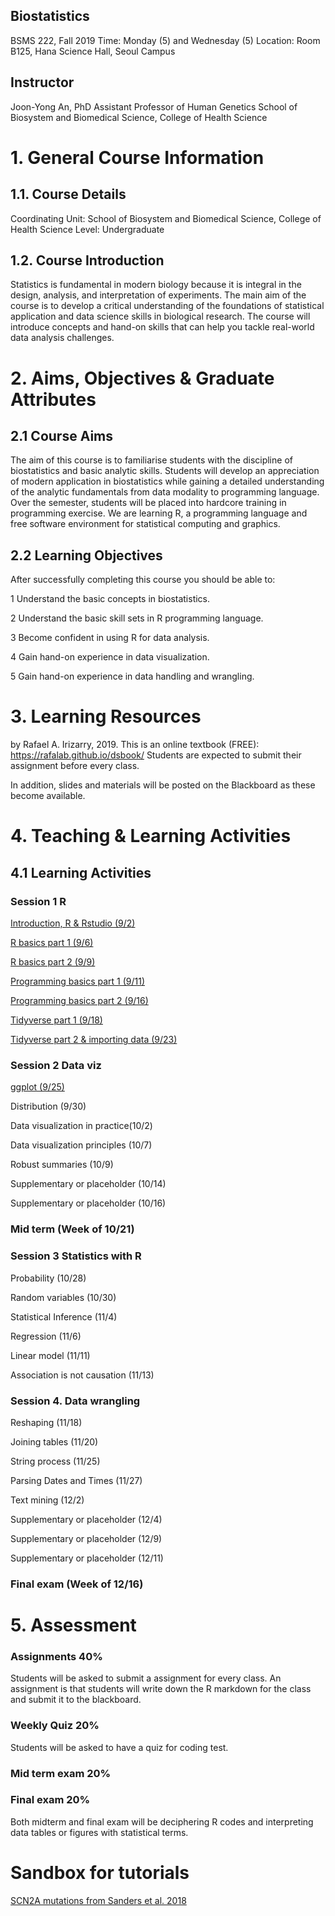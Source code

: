 ## Biostatistics 
BSMS 222, Fall 2019
Time: Monday (5) and Wednesday (5)
Location: Room B125, Hana Science Hall, Seoul Campus

## Instructor
Joon-Yong An, PhD
Assistant Professor of Human Genetics
School of Biosystem and Biomedical Science, College of Health Science

# 1. General Course Information
## 1.1. Course Details
Coordinating Unit: School of Biosystem and Biomedical Science, College of Health Science
Level: Undergraduate 

## 1.2. Course Introduction
Statistics is fundamental in modern biology because it is integral in the design, analysis, and interpretation of experiments. The main aim of the course is to develop a critical understanding of the foundations of statistical application and data science skills in biological research. The course will introduce concepts and hand-on skills that can help you tackle real-world data analysis challenges. 

# 2. Aims, Objectives & Graduate Attributes
## 2.1 Course Aims
The aim of this course is to familiarise students with the discipline of biostatistics and basic analytic skills. Students will develop an appreciation of modern application in biostatistics while gaining a detailed understanding of the analytic fundamentals from data modality to programming language. Over the semester, students will be placed into hardcore training in programming exercise. We are learning R, a programming language and free software environment for statistical computing and graphics. 

## 2.2 Learning Objectives
After successfully completing this course you should be able to:

1  Understand the basic concepts in biostatistics.

2  Understand the basic skill sets in R programming language. 

3  Become confident in using R for data analysis.

4  Gain hand-on experience in data visualization.

5  Gain hand-on experience in data handling and wrangling. 

# 3. Learning Resources
<Introduction to Data Science> by Rafael A. Irizarry, 2019. 
This is an online textbook (FREE): https://rafalab.github.io/dsbook/
Students are expected to submit their assignment before every class. 

In addition, slides and materials will be posted on the Blackboard as these become available.

# 4. Teaching & Learning Activities
## 4.1 Learning Activities
### Session 1 R

[Introduction, R & Rstudio (9/2)](https://docs.google.com/presentation/d/1io0lPt04rNdfhjfUWTTEyVHZfQqy-3IcSZn0_xB7ys8/edit?usp=sharing)

[R basics part 1 (9/6)](https://docs.google.com/presentation/d/1itIg6Thp6sn6Saaw3rQNl07XppmqAUtsGwhLSCHnl8I/edit?usp=sharing)

[R basics part 2 (9/9)](https://docs.google.com/presentation/d/1itIg6Thp6sn6Saaw3rQNl07XppmqAUtsGwhLSCHnl8I/edit?usp=sharing)

[Programming basics part 1 (9/11)](https://docs.google.com/presentation/d/1kGtbLJxBNW-MZMkpgzAwo6vBumdi2RQU2rQypZMfl-I/edit?usp=sharing)

[Programming basics part 2 (9/16)](https://docs.google.com/presentation/d/1kGtbLJxBNW-MZMkpgzAwo6vBumdi2RQU2rQypZMfl-I/edit?usp=sharing)

[Tidyverse part 1 (9/18)](https://docs.google.com/presentation/d/19xiT-7wL7UKr9IT82wd9kpgmRUbli6D8UFAyNbob6-k/edit?usp=sharing)

[Tidyverse part 2 & importing data (9/23)](https://docs.google.com/presentation/d/19xiT-7wL7UKr9IT82wd9kpgmRUbli6D8UFAyNbob6-k/edit?usp=sharing)

### Session 2 Data viz

[ggplot (9/25)](https://docs.google.com/presentation/d/1EGhScgT-2l2O1UohW3Zo_Hp9-TF4f-lnh_L0slNmxaA/edit?usp=sharing)

Distribution (9/30)

Data visualization in practice(10/2)

Data visualization principles (10/7)

Robust summaries (10/9)

Supplementary or placeholder (10/14)

Supplementary or placeholder (10/16)

###  Mid term (Week of 10/21)

### Session 3 Statistics with R

Probability (10/28)

Random variables (10/30)

Statistical Inference (11/4)

Regression (11/6)

Linear model (11/11)

Association is not causation (11/13)

### Session 4. Data wrangling 

Reshaping (11/18)

Joining tables (11/20)

String process (11/25)

Parsing Dates and Times (11/27)

Text mining (12/2)

Supplementary or placeholder (12/4)

Supplementary or placeholder (12/9)

Supplementary or placeholder (12/11)

###  Final exam (Week of 12/16)

# 5. Assessment

### Assignments 40%
Students will be asked to submit a assignment for every class. An assignment is that students will write down the R markdown for the class and submit it to the blackboard. 

### Weekly Quiz 20% 
Students will be asked to have a quiz for coding test. 

### Mid term exam 20%
### Final exam 20%
Both midterm and final exam will be deciphering R codes and interpreting data tables or figures with statistical terms.  



# Sandbox for tutorials

[SCN2A mutations from Sanders et al. 2018](https://github.com/joonan30/bsms222_123_an/blob/master/analyze_scn2a_mutations.Rmd)
